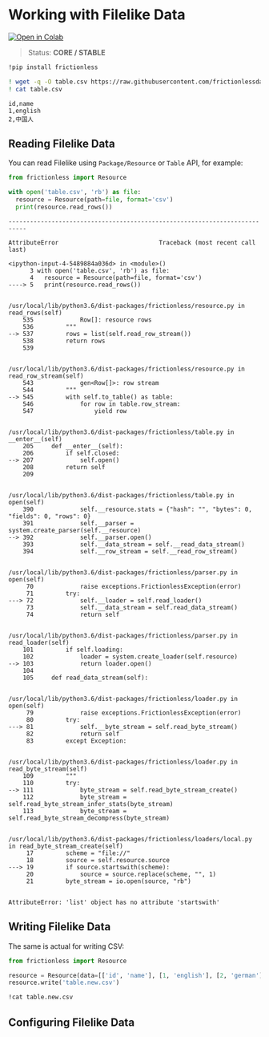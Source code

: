 # Working with Filelike Data

[![Open in Colab](https://colab.research.google.com/assets/colab-badge.svg)](https://colab.research.google.com/drive/1iC0rS6Q80D6lS7Pi6k65bCU5ytNhTtyZ)



> Status: **CORE / STABLE**


```bash
!pip install frictionless
```


```bash
! wget -q -O table.csv https://raw.githubusercontent.com/frictionlessdata/frictionless-py/master/data/table.csv
! cat table.csv
```

    id,name
    1,english
    2,中国人


## Reading Filelike Data


You can read Filelike using `Package/Resource` or `Table` API, for example:


```python
from frictionless import Resource

with open('table.csv', 'rb') as file:
  resource = Resource(path=file, format='csv')
  print(resource.read_rows())
```


    ---------------------------------------------------------------------------

    AttributeError                            Traceback (most recent call last)

    <ipython-input-4-5489884a036d> in <module>()
          3 with open('table.csv', 'rb') as file:
          4   resource = Resource(path=file, format='csv')
    ----> 5   print(resource.read_rows())


    /usr/local/lib/python3.6/dist-packages/frictionless/resource.py in read_rows(self)
        535             Row[]: resource rows
        536         """
    --> 537         rows = list(self.read_row_stream())
        538         return rows
        539


    /usr/local/lib/python3.6/dist-packages/frictionless/resource.py in read_row_stream(self)
        543             gen<Row[]>: row stream
        544         """
    --> 545         with self.to_table() as table:
        546             for row in table.row_stream:
        547                 yield row


    /usr/local/lib/python3.6/dist-packages/frictionless/table.py in __enter__(self)
        205     def __enter__(self):
        206         if self.closed:
    --> 207             self.open()
        208         return self
        209


    /usr/local/lib/python3.6/dist-packages/frictionless/table.py in open(self)
        390             self.__resource.stats = {"hash": "", "bytes": 0, "fields": 0, "rows": 0}
        391             self.__parser = system.create_parser(self.__resource)
    --> 392             self.__parser.open()
        393             self.__data_stream = self.__read_data_stream()
        394             self.__row_stream = self.__read_row_stream()


    /usr/local/lib/python3.6/dist-packages/frictionless/parser.py in open(self)
         70             raise exceptions.FrictionlessException(error)
         71         try:
    ---> 72             self.__loader = self.read_loader()
         73             self.__data_stream = self.read_data_stream()
         74             return self


    /usr/local/lib/python3.6/dist-packages/frictionless/parser.py in read_loader(self)
        101         if self.loading:
        102             loader = system.create_loader(self.resource)
    --> 103             return loader.open()
        104
        105     def read_data_stream(self):


    /usr/local/lib/python3.6/dist-packages/frictionless/loader.py in open(self)
         79             raise exceptions.FrictionlessException(error)
         80         try:
    ---> 81             self.__byte_stream = self.read_byte_stream()
         82             return self
         83         except Exception:


    /usr/local/lib/python3.6/dist-packages/frictionless/loader.py in read_byte_stream(self)
        109         """
        110         try:
    --> 111             byte_stream = self.read_byte_stream_create()
        112             byte_stream = self.read_byte_stream_infer_stats(byte_stream)
        113             byte_stream = self.read_byte_stream_decompress(byte_stream)


    /usr/local/lib/python3.6/dist-packages/frictionless/loaders/local.py in read_byte_stream_create(self)
         17         scheme = "file://"
         18         source = self.resource.source
    ---> 19         if source.startswith(scheme):
         20             source = source.replace(scheme, "", 1)
         21         byte_stream = io.open(source, "rb")


    AttributeError: 'list' object has no attribute 'startswith'


## Writing Filelike Data

The same is actual for writing CSV:


```python
from frictionless import Resource

resource = Resource(data=[['id', 'name'], [1, 'english'], [2, 'german']])
resource.write('table.new.csv')
```


```bash
!cat table.new.csv
```

## Configuring Filelike Data

